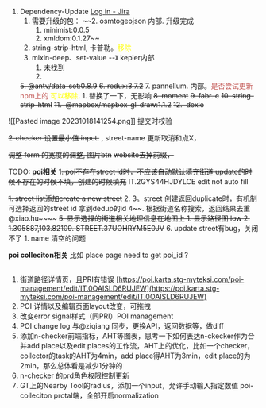 1. Dependency-Update  [Log in - Jira](https://jira.grab.com/browse/IS-72403)
	1. 需要升级的包：
	~~2. osmtogeojson 内部. 升级完成
		1. minimist:0.0.5
		2. xmldom:0.1.27~~
	3. string-strip-html, 卡普勒。<font color="#ffff00">移除</font>
	4. mixin-deep、set-value --》 kepler内部
		1. 未找到
		2. 
	~~5. @antv/data-set:0.8.9~~
	~~6. redux:3.7.2~~
	7. pannellum.   内部。<font color="#c0504d">是否尝试更新npm上的</font>  <font color="#ffff00"> 可以移除</font>. 
		1. 替换了一下，无影响
	~~8. moment~~
	~~9. fabr. c~~
	~~10. string-strip-html~~
	~~11.  @mapbox/mapbox-gl-draw:1.1.2~~
	~~12.  dexie~~



![[Pasted image 20231018141254.png]]  提交时校验


~~2-checker  设置最小值 input.~~ , street-name 更新取消和点X，

 ~~调整 form 的宽度的调整,  图片btn~~
 ~~website去掉前缀，~~


TODO:
	**poi相关**
1~~. poi不存在street id时，不应该自动默认填充街道  update的时候不存在的时候不填，创建的时候填充~~
	IT.2GYS44HJDYLCE edit not auto fill
	
~~1. street list添加create a new street~~
2. 
 3。street 创建返回duplicate时，有机制可选择返回的street id
	 拿到dedup的id
4~~. 根据街道名称搜索，返回结果去重 @xiao.hu~~~~ 
~~5. 显示选择的街道相关地理信息在地图上
	1. 显示路径图 low
	2. 1.305887,103.82109.  STREET.37UOHRYM5E0JV~~
6. update street有bug，关闭不了
	1. name 清空的问题


**poi colleciton相关**
	比如  place page need to get poi_id ?
## 



1. 街道路径详情页，且PRI有错误 [https://poi.karta.stg-myteksi.com/poi-management/edit/IT.0OAISLD6RUJEW](https://poi.karta.stg-myteksi.com/poi-management/edit/IT.0OAISLD6RUJEW)
2. POI 详情以及编辑页面layout改变，可拖拽
3. 改变error signal样式（同PRI）POI management
4. POI change log 与@ziqiang 同步，更换API，返回数据等，做diff
5. 添加n-checker前端指标，AHT等图表，思考一下如何表达n-ckecker作为合并add place以及edit places的工作流，AHT上的优化，比如一个checker，collector的task的AHT为4min，add place得AHT为3min，edit place的为2min，那么总体看是减少1分钟的
6. n-checker 的prd角色权限控制更新
7. GT上的Nearby Tool的radius，添加一个input，允许手动输入指定数值
poi-colleciton protal端，全部开启normalization